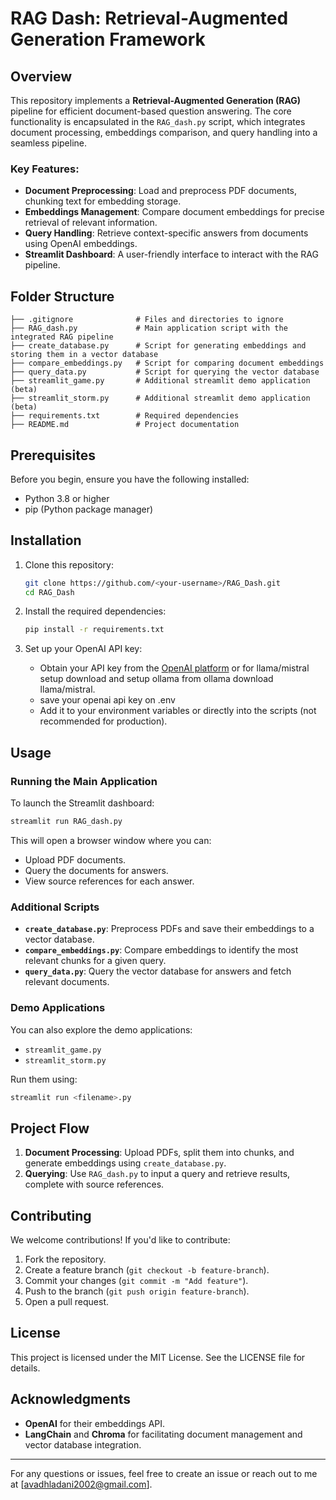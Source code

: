 # RAG Dash: Retrieval-Augmented Generation Framework

## Overview
This repository implements a **Retrieval-Augmented Generation (RAG)** pipeline for efficient document-based question answering. The core functionality is encapsulated in the `RAG_dash.py` script, which integrates document processing, embeddings comparison, and query handling into a seamless pipeline.

### Key Features:
- **Document Preprocessing**: Load and preprocess PDF documents, chunking text for embedding storage.
- **Embeddings Management**: Compare document embeddings for precise retrieval of relevant information.
- **Query Handling**: Retrieve context-specific answers from documents using OpenAI embeddings.
- **Streamlit Dashboard**: A user-friendly interface to interact with the RAG pipeline.

## Folder Structure
```
├── .gitignore              # Files and directories to ignore
├── RAG_dash.py             # Main application script with the integrated RAG pipeline
├── create_database.py      # Script for generating embeddings and storing them in a vector database
├── compare_embeddings.py   # Script for comparing document embeddings
├── query_data.py           # Script for querying the vector database
├── streamlit_game.py       # Additional streamlit demo application (beta)
├── streamlit_storm.py      # Additional streamlit demo application (beta)
├── requirements.txt        # Required dependencies
├── README.md               # Project documentation
```

## Prerequisites
Before you begin, ensure you have the following installed:
- Python 3.8 or higher
- pip (Python package manager)

## Installation
1. Clone this repository:
   ```bash
   git clone https://github.com/<your-username>/RAG_Dash.git
   cd RAG_Dash
   ```

2. Install the required dependencies:
   ```bash
   pip install -r requirements.txt
   ```

3. Set up your OpenAI API key:
   - Obtain your API key from the [OpenAI platform](https://platform.openai.com/) or for llama/mistral setup download and setup ollama from ollama download llama/mistral.
   - save your openai api key on .env 
   - Add it to your environment variables or directly into the scripts (not recommended for production).

## Usage

### Running the Main Application
To launch the Streamlit dashboard:
```bash
streamlit run RAG_dash.py
```

This will open a browser window where you can:
- Upload PDF documents.
- Query the documents for answers.
- View source references for each answer.

### Additional Scripts
- **`create_database.py`**: Preprocess PDFs and save their embeddings to a vector database.
- **`compare_embeddings.py`**: Compare embeddings to identify the most relevant chunks for a given query.
- **`query_data.py`**: Query the vector database for answers and fetch relevant documents.

### Demo Applications
You can also explore the demo applications:
- `streamlit_game.py`
- `streamlit_storm.py`

Run them using:
```bash
streamlit run <filename>.py
```

## Project Flow
1. **Document Processing**: Upload PDFs, split them into chunks, and generate embeddings using `create_database.py`.
2. **Querying**: Use `RAG_dash.py` to input a query and retrieve results, complete with source references.

## Contributing
We welcome contributions! If you'd like to contribute:
1. Fork the repository.
2. Create a feature branch (`git checkout -b feature-branch`).
3. Commit your changes (`git commit -m "Add feature"`).
4. Push to the branch (`git push origin feature-branch`).
5. Open a pull request.

## License
This project is licensed under the MIT License. See the LICENSE file for details.

## Acknowledgments
- **OpenAI** for their embeddings API.
- **LangChain** and **Chroma** for facilitating document management and vector database integration.

---
For any questions or issues, feel free to create an issue or reach out to me at [avadhladani2002@gmail.com].
